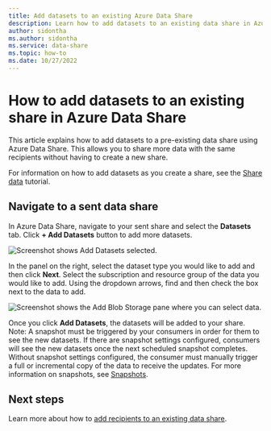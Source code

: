 ```yaml
---
title: Add datasets to an existing Azure Data Share 
description: Learn how to add datasets to an existing data share in Azure Data Share and share with the same recipients.
author: sidontha
ms.author: sidontha
ms.service: data-share
ms.topic: how-to
ms.date: 10/27/2022
---
```


# How to add datasets to an existing share in Azure Data Share

This article explains how to add datasets to a pre-existing data share using Azure Data Share. This allows you to share more data with the same recipients without having to create a new share.

For information on how to add datasets as you create a share, see the [Share data](share-your-data.md) tutorial.

## Navigate to a sent data share

In Azure Data Share, navigate to your sent share and select the **Datasets** tab. Click **+ Add Datasets** button to add more datasets.

![Screenshot shows Add Datasets selected.](./media/how-to/how-to-add-datasets/add-datasets.png)

In the panel on the right, select the dataset type you would like to add and then click **Next**. Select the subscription and resource group of the data you would like to add. Using the dropdown arrows, find and then check the box next to the data to add.

![Screenshot shows the Add Blob Storage pane where you can select data.](./media/how-to/how-to-add-datasets/add-datasets-side.png)

Once you click **Add Datasets**, the datasets will be added to your share. 
Note: A snapshot must be triggered by your consumers in order for them to see the new datasets. If there are snapshot settings configured, consumers will see the new datasets once the next scheduled snapshot completes. 
Without snapshot settings configured, the consumer must manually trigger a full or incremental copy of the data to receive the updates. 
For more information on snapshots, see [Snapshots](terminology.md).

## Next steps
Learn more about how to [add recipients to an existing data share](how-to-add-recipients.md).
